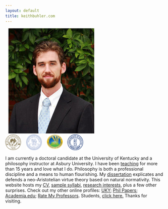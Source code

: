 ```yaml
---
layout: default
title: keithbuhler.com
--- 
```


<div align="left">
<img src="/img/keithbuhler-golden.png" alt="Keith Buhler" hspace="10px" >  
<br>
<img src="/img/seal-biola.png" alt="Biola" height="50" width="50"> &nbsp;&nbsp; <img src="/img/seal-thi.png" alt="Torrey Honors" height="50" width="50"> &nbsp;&nbsp; <img src="/img/seal-balamand.png" alt="Balamand" height="50" width="50">  &nbsp;&nbsp; <img src="/img/seal-uk.png" alt="Kentucky" height="50" width="50">  
</div>

I am currently a doctoral candidate at the University of Kentucky and a philosophy instructor at Asbury University. I have been [teaching](/teaching) for more than 15 years and love what I do. Philosophy is both a professional discipline and a means to human flourishing. My [dissertation](/research) explicates and defends a neo-Aristotelian virtue theory based on natural normativity. This website hosts my [CV](/Buhler-CV), [sample syllabi](/teaching), [research interests](/research), plus a few other surprises. Check out my other online profiles: [UKY](https://philosophy.as.uky.edu/users/kebu226);  [Phil Papers](http://philpapers.org/profile/47267); [Academia.edu](https://uky.academia.edu/KeithBuhler); [Rate My Professors](http://www.ratemyprofessors.com/ShowRatings.jsp?tid=1822771). Students, [click here.](/philosophy) Thanks for visiting.
